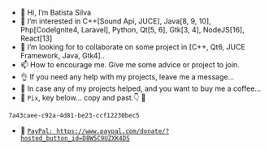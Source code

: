 - 👋 Hi, I’m Batista Silva
- 👀 I’m interested in C++[Sound Api, JUCE], Java[8, 9, 10], Php[CodeIgnite4, Laravel], Python, Qt[5, 6], Gtk[3, 4], NodeJS[16], React[13]
- 💞️ I’m looking for to collaborate on some project in [C++, Qt6, JUCE Framework, Java, Gtk4]..
- 📫 How to encourage me. Give me some advice or project to join.
- 👌 If you need any help with my projects, leave me a message...
- 👀 In case any of my projects helped, and you want to buy me a coffee...
- 🙏 `Pix`, key below... copy and past.👇 🙏 
```commandline 
7a43caee-c92a-4d81-be23-ccf12230bec5 
```
- 🙏 [`PayPal: https://www.paypal.com/donate/?hosted_button_id=D8W5C9UZXK4DS`](https://www.paypal.com/donate/?hosted_button_id=D8W5C9UZXK4DS)

<!---
batistasilva/batistasilva is a ✨ special ✨ repository because its `README.md` (this file) appears on your GitHub profile.
You can click the Preview link to take a look at your changes.
--->
